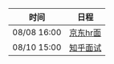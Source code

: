 | 时间          | 日程                                                                                                                            |
| ----------- | ----------------------------------------------------------------------------------------------------------------------------- |
| 08/08 16:00 | [京东hr面](https://www.google.com/calendar/event?eid=OXN1ZDQ2NTgxajNpbDc2b2hybHExYmFtOG8gYzZrZW9pbGFmdjk5cDE5dmw3ZmFpZHU4bWtAZw) |
| 08/10 15:00 | [知乎面试](https://www.google.com/calendar/event?eid=NGg3bTM5ajM2NGQ0NW02NDBhOGdicmUzdTQgYzZrZW9pbGFmdjk5cDE5dmw3ZmFpZHU4bWtAZw)  |
